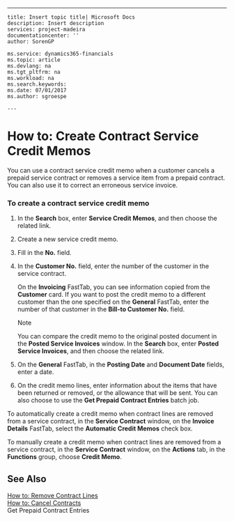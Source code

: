 ---
    title: Insert topic title| Microsoft Docs
    description: Insert description
    services: project-madeira
    documentationcenter: ''
    author: SorenGP

    ms.service: dynamics365-financials
    ms.topic: article
    ms.devlang: na
    ms.tgt_pltfrm: na
    ms.workload: na
    ms.search.keywords:
    ms.date: 07/01/2017
    ms.author: sgroespe

    ---
# How to: Create Contract Service Credit Memos
You can use a contract service credit memo when a customer cancels a prepaid service contract or removes a service item from a prepaid contract. You can also use it to correct an erroneous service invoice.  
  
### To create a contract service credit memo  
  
1.  In the **Search** box, enter **Service Credit Memos**, and then choose the related link.  
  
2.  Create a new service credit memo.  
  
3.  Fill in the **No.** field.  
  
4.  In the **Customer No.** field, enter the number of the customer in the service contract.  
  
     On the **Invoicing** FastTab, you can see information copied from the **Customer** card. If you want to post the credit memo to a different customer than the one specified on the **General** FastTab, enter the number of that customer in the **Bill-to Customer No.** field.  
  
    > [!NOTE]  
    >  You can compare the credit memo to the original posted document in the **Posted Service Invoices** window. In the **Search** box, enter **Posted Service Invoices**, and then choose the related link.  
  
5.  On the **General** FastTab, in the **Posting Date** and **Document Date** fields, enter a date.  
  
6.  On the credit memo lines, enter information about the items that have been returned or removed, or the allowance that will be sent. You can also choose to use the **Get Prepaid Contract Entries** batch job.  
  
 To automatically create a credit memo when contract lines are removed from a service contract, in the **Service Contract** window, on the **Invoice Details** FastTab, select the **Automatic Credit Memos** check box.  
  
 To manually create a credit memo when contract lines are removed from a service contract, in the **Service Contract** window, on the **Actions** tab, in the **Functions** group, choose **Credit Memo**.  
  
## See Also  
 [How to: Remove Contract Lines](../FullExperience/how-to-remove-contract-lines.md)   
 [How to: Cancel Contracts](../FullExperience/how-to-cancel-contracts.md)   
 Get Prepaid Contract Entries